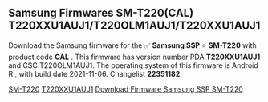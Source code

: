 <h2>Samsung Firmwares SM-T220(CAL) T220XXU1AUJ1/T220OLM1AUJ1/T220XXU1AUJ1</h2>
Download the Samsung firmware for the ✅ <strong>Samsung SSP </strong> ⭐ <strong>SM-T220</strong> with product code <strong>CAL</strong> . This firmware has version number PDA <strong>T220XXU1AUJ1</strong> and CSC T220OLM1AUJ1. The operating system of this firmware is Android R , with build date 2021-11-06. Changelist <strong>22351182</strong>.


[SM-T220](https://samfirm.shop/samsung/model/SM-T220)
[T220XXU1AUJ1](https://samfirm.shop/samsung/pda/T220XXU1AUJ1)
[Download Firmware Samsung SSP SM-T220](https://samfirm.shop/samsung/firmware/476280)
